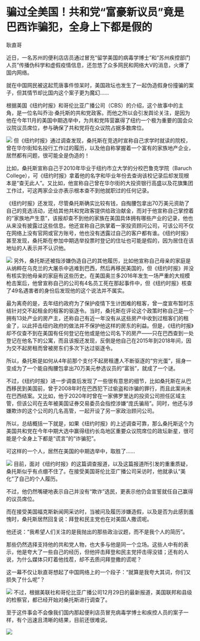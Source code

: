 # 骗过全美国！共和党“富豪新议员”竟是巴西诈骗犯，全身上下都是假的

耿直哥

近日，一名苏州的便利店店员通过冒充“留学美国的病毒学博士”和“苏州疾控部门人员”传播伪科学和虚假疫情信息，还忽悠了众多网民和网络大V的消息，火爆了国内网络。

就在中国网民被这起荒唐事件惊呆时，美国政坛也发生了一起伪造假身份撞骗的案子，但其情节却比国内这个案子更为魔幻……

根据美国《纽约时报》和哥伦比亚广播公司（CBS）的介绍，这个故事中的主角，是一位名叫乔治·桑托斯的共和党政客。而他之所以会引发舆论关注，是因为他在今年11月的美国中期选举中，为共和党阵营赢得了纽约一个极为重要的国会众议院议员席位，参与确保了共和党将在众议院占据多数席位。

![](https://inews.gtimg.com/news_bt/OtHoro4lTLtHoKWalvk1bTUplDwkgeAwtZ2jHFEUFhKRoAA/1000)
但《纽约时报》通过调查发现，桑托斯在竞选时宣称自己求学时就读的院校，曾在华尔街知名投行工作过的履历，以及他自称掌握着一个富有的家族地产企业，居然都有问题，很可能全是伪造的！

比如，桑托斯宣称自己于2010年毕业于纽约市立大学的分校巴鲁克学院（Baruch
College），可《纽约时报》拿着他的名字和毕业年份去查询该校记录后却发现根本是“查无此人”。又比如，他宣称自己曾在华尔街的大投资银行高盛以及花旗集团工作过，可这两家企业亦表示根本查不到他就职过的任何记录。

《纽约时报》还发现，尽管桑托斯确实比较有钱，自掏腰包拿出70万美元资助了自己的竞选活动，还给其他共和党政客提供给政治献金，而对于他宣称自己掌控着的“家族地产生意”，该报却查不到他的家族在美国具体拥有哪些产业的记录，他也从来没有披露过这些信息。他还宣称自己执掌着一家投资顾问公司，可该公司不仅在网络上没有官网或官方账号，他也没有透露过自己的客户都有谁。《纽约时报》甚至发现，桑托斯在参加中期选举投票时登记的住址也可能是假的，因为居住在该地址的人表示并不认识他。

![](https://inews.gtimg.com/news_bt/Ozt-qwAW0_oVM7Z0gNOvbiF_G_533BCeiwgAfXO3PhLgwAA/1000)
另外，桑托斯还被指涉嫌伪造自己的其他履历，比如他宣称自己母亲的家庭是从纳粹在乌克兰的大屠杀中逃难到巴西，然后再移民美国的，但《纽约时报》并没有核实到他母亲的家庭有这些历史。在美国奥兰多2016年发生一场严重的大规模枪击案后，他曾宣称自己的公司有4名员工死在那起事件中，但《纽约时报》核查了49名遇害者的身份后发现他的这个说法并不属实。

最为离奇的是，去年纽约政府为了保护疫情下生计困难的租客，曾一度宣布暂时冻结针对交不起租金的租客的驱逐令。当时，桑托斯在评论这个政策时称自己是一个拥有13处产业的房产主，还称自己有近一年没有从这些房产中收到过租客们的租金了，以此抨击纽约政府的做法并不保护他这样的房东的利益。但是，《纽约时报》却不仅查不到在美国有任何登记在他或是他公司名下的房产——只在巴西查到一处登记在他名下的公寓，而且该报还发现，反倒是他自己在2015年到2018年间，因为交不起房租而曾被房东们多次下达过驱逐令。

所以，桑托斯是如何从4年前那个支付不起房租遭人不断驱逐的“穷光蛋”，摇身一变成为了一个能自掏腰包拿出70万美元参选议员的“富翁”，就成了一个谜。

不过，《纽约时报》进一步调查后发现了一些很有意思的细节，比如桑托斯在从巴西移民到美国前，曾于2008年时在巴西犯下过偷盗和诈骗的罪行，而且此案尚未在巴西结案。又比如，他于2020年时曾在一家佛罗里达的投资公司担任区域主管，但该公司在去年被美国证券交易委员会指控涉嫌“庞氏骗局”。同时，他还与涉嫌欺诈的这个公司的几名高管，一起开设了另一家政治顾问公司。

所以，总结概括一下就是，如果《纽约时报》的上述调查可靠，那么桑托斯这个为美国共和党在今年中期大选中赢得纽约长岛地区重要众议院席位的政坛新星，很可能是个全身上下都是“谎言”的“诈骗犯”。

可这样的一个人，居然在美国的中期选举中，取胜了……

![](https://inews.gtimg.com/news_bt/Oz9q0s1jk0yzats_sqAYrs7TRod17QBgR8U4r5_QHHU_gAA/1000)
目前，面对《纽约时报》的这篇调查报道，以及这篇报道所引发的重重质疑，桑托斯似乎有点绷不住了。在接受美国哥伦比亚广播公司采访时，他就承认“美化”了自己的个人履历。

不过，他仍然嘴硬地表示自己并没有“欺诈”选民，更表示他仍会宣誓就任自己赢得的议员席位。

而在接受美国福克斯新闻网采访时，当被问及履历涉嫌造假，以及是否为此感到羞愧时，桑托斯居然回复说：拜登和民主党也在对美国人撒谎呢。

他还说：“我希望人们关注的是我抛出的那些政治议题，而不是我个人的简历”。

那些仍然选择支持他的共和党人物，也大多与他是同一个立场。这些人中有的表示，他是夸大了一些自己的经历，但他抨击拜登和民主党抨击得没错；还有的人说，为什么媒体只盯着他找茬，却不去质问拜登撒的谎呢？

这一幕不仅让耿直哥想起了中国网络上的一个段子：“就算是我夸大其词，你们又损失了什么呢”？

![](https://inews.gtimg.com/news_bt/OmHtJcGcUxfqG9BhYg2qc3ILEkiLwPxdQMa_MTUD6cltcAA/1000)
不过，根据美联社和哥伦比亚广播公司12月29日的最新报道，美国联邦和县级的检察官，都已经开始对桑托斯进行调查了。

至于这件事会不会像我们国内那起便利店员冒充病毒学博士和疾控人员的案子一样，有个迅速且清晰的结果，目前还很难说。

![](https://inews.gtimg.com/news_bt/Onih70BfaLry1H8LR8eB_BabfRvclHKegK5ckDsuP95FIAA/1000)

